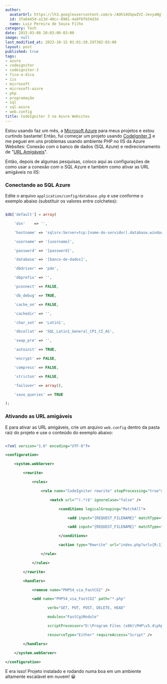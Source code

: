 ```yaml
---
author:
  avatarUrl: https://lh3.googleusercontent.com/a-/AOh14GhpwZVI-JevyaNgTdlrOT6YN20cI6V9Kxtq38Ij8AQ=s100
  id: 3fa6445d-a13d-40cc-8901-4a9f6f654d3d
  name: Luiz Pereira de Souza Filho
category: Tech
date: 2015-03-08 20:03:00-03:00
image: null
last_modified_at: 2023-10-15 01:01:20.297302-03:00
layout: post
published: true
tags:
- azure
- codeigniter
- codeigniter-3
- fica-a-dica
- iis
- microsoft
- microsoft-azure
- php
- programação
- sql
- sql-azure
- web.config
title: CodeIgniter 3 na Azure Websites
---
```


Estou usando faz um mês, a [Microsoft Azure](http://azure.microsoft.com/pt-br/) para meus projetos e estou curtindo bastante! Então, fui começar um projeto usando [CodeIgniter 3](http://www.codeigniter.com/) e me peguei em uns problemas usando ambiente PHP no IIS da Azure Websites: Conexão com o banco de dados (SQL Azure) e redirecionamento de "[URL Amigáveis](http://blog.thiagobelem.net/aprendendo-urls-amigaveis/)".

Então, depois de algumas pesquisas, coloco aqui as configurações de como usar a conexão com o SQL Azure e também como ativar as URL amigáveis no IIS:

###   Conectando ao SQL Azure

Edite o arquivo `application/config/database.php` e use conforme o exemplo abaixo (substituir os valores entre colchetes):

```php

$db['default'] = array(

    'dsn'    => '',

    'hostname' => 'sqlsrv:Server=tcp:[nome-do-servidor].database.windows.net,1433;Database=[banco-de-dados]',

    'username' => '[username]',

    'password' => '[password]',

    'database' => '[banco-de-dados]',

    'dbdriver' => 'pdo',

    'dbprefix' => '',

    'pconnect' => FALSE,

    'db_debug' => TRUE,

    'cache_on' => FALSE,

    'cachedir' => '',

    'char_set' => 'Latin1',

    'dbcollat' => 'SQL_Latin1_General_CP1_CI_AS',

    'swap_pre' => '',

    'autoinit' => TRUE,

    'encrypt' => FALSE,

    'compress' => FALSE,

    'stricton' => FALSE,

    'failover' => array(),

    'save_queries' => TRUE

);

```

###   Ativando as URL amigáveis

E para ativar as URL amigáveis, crie um arquivo `web.config` dentro da pasta raiz do projeto e use o conteúdo do exemplo abaixo:

```xml

<?xml version="1.0" encoding="UTF-8"?>

<configuration>

    <system.webServer>

        <rewrite>

            <rules>

                <rule name="CodeIgniter rewrite" stopProcessing="true">

                    <match url="^(.*)$" ignoreCase="false" />

                        <conditions logicalGrouping="MatchAll">

                            <add input="{REQUEST_FILENAME}" matchType="IsDirectory" negate="true" />

                            <add input="{REQUEST_FILENAME}" matchType="IsFile" negate="true" />

                        </conditions>

                        <action type="Rewrite" url="index.php?url={R:1}" appendQueryString="true" />

                </rule>

            </rules>

        </rewrite>

        <handlers> 

            <remove name="PHP54_via_FastCGI" />

            <add name="PHP54_via_FastCGI" path="*.php"

                   verb="GET, PUT, POST, DELETE, HEAD" 

                   modules="FastCgiModule" 

                   scriptProcessor="D:\Program Files (x86)\PHP\v5.4\php-cgi.exe"

                   resourceType="Either" requireAccess="Script" />

        </handlers>

    </system.webServer>

</configuration>

```

E era isso! Projeto instalado e rodando numa boa em um ambiente altamente escalável em nuvem! 😀
